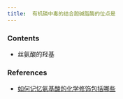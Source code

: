 ```yaml
---
title:  有机磷中毒的结合胆碱脂酶的位点是
--- 
```


### Contents
-  丝氨酸的羟基

### References
- [如何记忆氨基酸的化学修饰包括哪些](/如何记忆氨基酸的化学修饰包括哪些)
